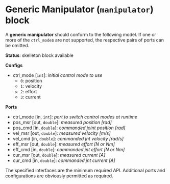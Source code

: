 # Generic Manipulator (`manipulator`) block

A **generic manipulator** should conform to the following model. If
one or more of the `ctrl_mode`s are not supported, the respective
pairs of ports can be omitted.

**Status**: skelleton block available

**Configs**

- ctrl_mode [`int`]: *initial control mode to use*
  - `0`: position
  - `1`: velocity
  - `2`: effort
  - `3`: current

**Ports**

- ctrl_mode [in, `int`]: *port to switch control modes at runtime*
- pos_msr [out, `double`]: *measured position [rad]*
- pos_cmd [in, `double`]: *commanded joint position [rad]*
- vel_msr [out, `double`]: *measured velocity [m/s]*
- vel_cmd [in, `double`]: *commanded jnt velocity [rad/s]*
- eff_msr [out, `double`]: *measured effort [N or Nm]*
- eff_cmd [in, `double`]: *commanded jnt effort [N or Nm]*
- cur_msr [out, `double`]: *measured current [A]*
- cur_cmd [in, `double`]: *commanded jnt current [A]*


The specified interfaces are the minimum required API. Additional
ports and configurations are obviously permitted as required.
